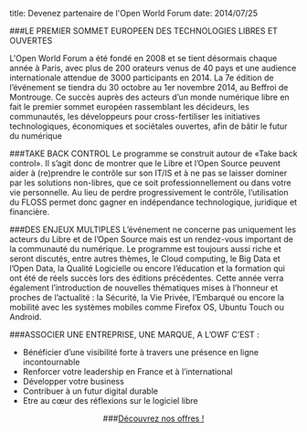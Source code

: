 title: Devenez partenaire de l'Open World Forum
date: 2014/07/25


###LE PREMIER SOMMET EUROPEEN DES TECHNOLOGIES LIBRES ET OUVERTES

L'Open World Forum a été fondé en 2008 et se tient désormais chaque année à Paris, avec plus de 200 orateurs venus de 40 pays et une audience internationale attendue de 3000 participants en 2014. La 7e édition de l’événement se tiendra du 30 octobre au 1er novembre 2014, au Beffroi de Montrouge. 
Ce succès auprès des acteurs d’un monde numérique libre en fait le premier sommet européen rassemblant les décideurs, les communautés, les développeurs pour cross-fertiliser les initiatives technologiques, économiques et sociétales ouvertes, afin de bâtir le futur du numérique


###TAKE BACK CONTROL
Le programme se construit autour de «Take back control». Il s’agit donc de montrer que le Libre et l’Open Source peuvent aider à (re)prendre le contrôle sur son IT/IS et à ne pas se  laisser dominer par les solutions non-libres, que ce soit professionnellement ou dans votre vie personnelle. Au lieu de perdre progressivement le contrôle, l’utilisation du FLOSS permet donc gagner en indépendance technologique, juridique et financière.


###DES ENJEUX MULTIPLES
L’événement ne concerne pas uniquement les acteurs du Libre et de l’Open Source mais est un rendez-vous important de la communauté du numérique. Le programme est toujours aussi riche et seront discutés, entre autres thèmes, le Cloud computing, le Big Data et l’Open Data, la Qualité Logicielle ou encore l’éducation et la formation qui ont été de réels succès lors des éditions précédentes. Cette année verra également l’introduction de nouvelles thématiques mises à l’honneur et proches de l’actualité : la Sécurité, la Vie Privée, l’Embarqué ou encore la mobilité avec les systèmes mobiles comme Firefox OS, Ubuntu Touch ou Android.


###ASSOCIER UNE ENTREPRISE, UNE MARQUE, A L’OWF C’EST :
* Bénéficier d’une visibilité forte à travers une présence en ligne incontournable
* Renforcer votre leadership en France et à l’international
* Développer votre business
* Contribuer à un futur digital durable
* Etre au cœur des réflexions sur le logiciel libre 



<p align="center">###<a href="/static/Documents/Sponsoring opportunities 2014.pdf" target="_blank">Découvrez nos offres !</a></p>
